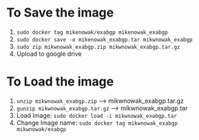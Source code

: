 # To Save the image

1. `sudo docker tag mikenowak/exabgp mikenowak_exabgp`
2. `sudo docker save -o mikenowak_exabgp.tar mikwnowak_exabgp`
3. `sudo zip mikwnowak_exabgp.zip mikwnowak_exabgp.tar.gz`
4. Upload to google drive

# To Load the image

1. `unzip mikwnowak_exabgp.zip` --> mikwnowak_exabgp.tar.gz
2. `gunzip mikwnowak_exabgp.tar.gz` --> mikwnowak_exabgp.tar
3. Load Image: `sudo docker load -i mikwnowak_exabgp.tar` 
4. Change Image name: `sudo docker tag mikwnowak_exabgp mikwnowak/exabgp`
